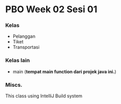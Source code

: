# PBO Week 02 Sesi 01
### Kelas
* Pelanggan
* Tiket
* Transportasi

### Kelas lain
* main (**tempat main function dari projek java ini.**)

### Miscs.
This class using IntelliJ Build system